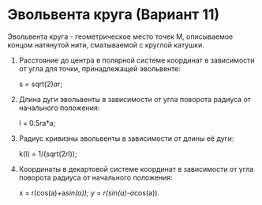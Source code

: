 # Эвольвента круга (Вариант 11)

Эвольвента круга - геометрическое место точек M, описываемое концом натянутой нити, сматываемой с круглой катушки.

1) Расстояние до центра в полярной системе координат в зависимости от угла для точки, принадлежащей эвольвенте:

    s = sqrt(2)*a*r;

2) Длина дуги эвольвенты в зависимости от угла поворота радиуса от начального положения:

    l = 0.5*r*a*a;

3) Радиус кривизны эвольвенты в зависимости от длины её дуги:

    k(l) = 1/(sqrt(2*r*l));

4) Координаты в декартовой системе координат в зависимости от угла поворота радиуса от начального положения:

    x = r(cos(a)+a*sin(a));
    y = r(sin(a)-a*cos(a)).